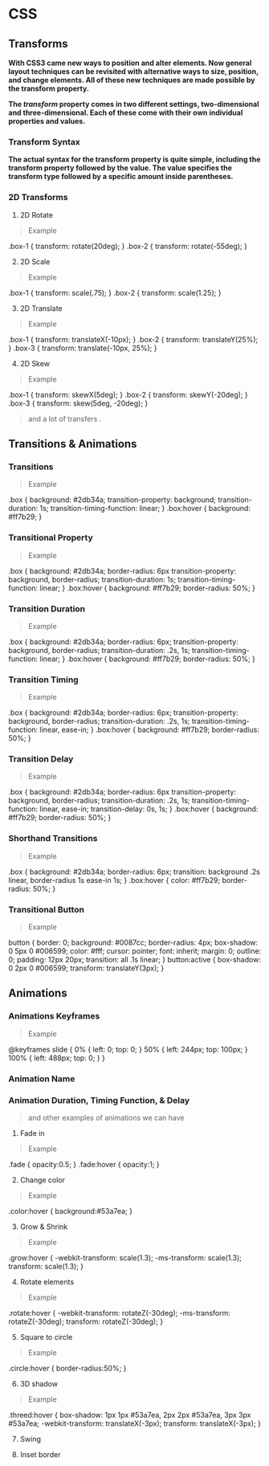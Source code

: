 # CSS 

## Transforms


**With CSS3 came new ways to position and alter elements. Now general layout techniques can be revisited with alternative ways to size, position, and change elements. All of these new techniques are made possible by the transform property.**

**The ***transform*** property comes in two different settings, two-dimensional and three-dimensional. Each of these come with their own individual properties and values.**

### Transform Syntax

**The actual syntax for the transform property is quite simple, including the transform property followed by the value. The value specifies the transform type followed by a specific amount inside parentheses.**

### 2D Transforms


1. 2D Rotate

> Example 

.box-1 {
  transform: rotate(20deg);
}
.box-2 {
  transform: rotate(-55deg);
}

2. 2D Scale

> Example 

.box-1 {
  transform: scale(.75);
}
.box-2 {
  transform: scale(1.25);
}

3. 2D Translate

> Example 

.box-1 {
  transform: translateX(-10px);
}
.box-2 {
  transform: translateY(25%);
}
.box-3 {
  transform: translate(-10px, 25%);
}


4. 2D Skew


> Example 

.box-1 {
  transform: skewX(5deg);
}
.box-2 {
  transform: skewY(-20deg);
}
.box-3 {
  transform: skew(5deg, -20deg);
}


> and a lot of transfers . 



## Transitions & Animations


### Transitions

> Example 


.box {
  background: #2db34a;
  transition-property: background;
  transition-duration: 1s;
  transition-timing-function: linear;
}
.box:hover {
  background: #ff7b29;
}


### Transitional Property

> Example 


.box {
    background: #2db34a;
    border-radius: 6px
    transition-property: background, border-radius;
    transition-duration: 1s;
    transition-timing-function: linear;
  }
  .box:hover {
    background: #ff7b29;
    border-radius: 50%;
  }


### Transition Duration


> Example 

.box {
  background: #2db34a;
  border-radius: 6px;
  transition-property: background, border-radius;
  transition-duration: .2s, 1s;
  transition-timing-function: linear;
}
.box:hover {
  background: #ff7b29;
  border-radius: 50%;
}


### Transition Timing


> Example 


.box {
  background: #2db34a;
  border-radius: 6px;
  transition-property: background, border-radius;
  transition-duration: .2s, 1s;
  transition-timing-function: linear, ease-in;
}
.box:hover {
  background: #ff7b29;
  border-radius: 50%;
}



### Transition Delay


> Example 

.box {
  background: #2db34a;
  border-radius: 6px
  transition-property: background, border-radius;
  transition-duration: .2s, 1s;
  transition-timing-function: linear, ease-in;
  transition-delay: 0s, 1s;
}
.box:hover {
  background: #ff7b29;
  border-radius: 50%;
}

### Shorthand Transitions



> Example 


.box {
  background: #2db34a;
  border-radius: 6px;
  transition: background .2s linear, border-radius 1s ease-in 1s;
}
.box:hover {
  color: #ff7b29;
  border-radius: 50%;
}


### Transitional Button



> Example 



button {
  border: 0;
  background: #0087cc;
  border-radius: 4px;
  box-shadow: 0 5px 0 #006599;
  color: #fff;
  cursor: pointer;
  font: inherit;
  margin: 0;
  outline: 0;
  padding: 12px 20px;
  transition: all .1s linear;
}
button:active {
  box-shadow: 0 2px 0 #006599;
  transform: translateY(3px);
}



## Animations

### Animations Keyframes


> Example

@keyframes slide {
  0% {
    left: 0;
    top: 0;
  }
  50% {
    left: 244px;
    top: 100px;
  }
  100% {
    left: 488px;
    top: 0;
  }
}

### Animation Name

### Animation Duration, Timing Function, & Delay




> and other examples of animations we can have 





1. Fade in 

> Example 

.fade
{
        opacity:0.5;
}
.fade:hover
{
        opacity:1;
}

2. Change color


> Example 


.color:hover
{
        background:#53a7ea;
}



3. Grow & Shrink


> Example 


.grow:hover
{
        -webkit-transform: scale(1.3);
        -ms-transform: scale(1.3);
        transform: scale(1.3);
}




4. Rotate elements


> Example 


.rotate:hover
{
        -webkit-transform: rotateZ(-30deg);
        -ms-transform: rotateZ(-30deg);
        transform: rotateZ(-30deg);
}



5. Square to circle




> Example 


.circle:hover
{
        border-radius:50%;
}


6. 3D shadow


> Example 


.threed:hover
{
        box-shadow:
                1px 1px #53a7ea,
                2px 2px #53a7ea,
                3px 3px #53a7ea;
        -webkit-transform: translateX(-3px);
        transform: translateX(-3px);
}



7. Swing


8. Inset border
